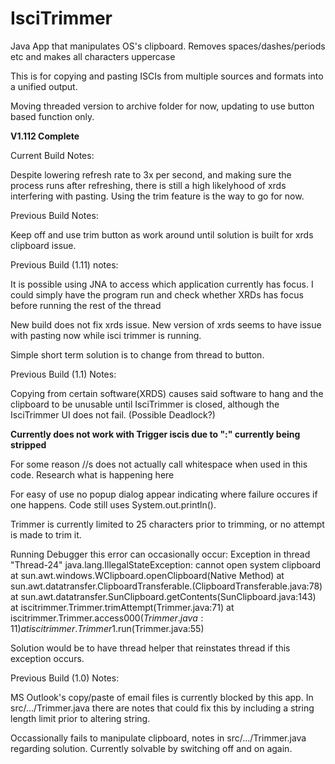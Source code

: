 # IsciTrimmer

Java App that manipulates OS's clipboard. Removes spaces/dashes/periods etc and makes all characters uppercase

This is for copying and pasting ISCIs from multiple sources and formats into a unified output.

Moving threaded version to archive folder for now, updating to use button based function only. 

**V1.112 Complete**

Current Build Notes:

Despite lowering refresh rate to 3x per second, and making sure the process runs after refreshing, there is still a high likelyhood of xrds interfering with pasting. Using the trim feature is the way to go for now.


Previous Build Notes:

Keep off and use trim button as work around until solution is built for xrds clipboard issue.

Previous Build (1.11) notes:

It is possible using JNA to access which application currently has focus. I could simply have the program run and check whether XRDs has focus before running the rest of the thread

New build does not fix xrds issue. New version of xrds seems to have issue with pasting now while isci trimmer is running. 

Simple short term solution is to change from thread to button. 


Previous Build (1.1) Notes:

Copying from certain software(XRDS) causes said software to hang and the clipboard to be unusable until IsciTrimmer is closed, although the IsciTrimmer UI does not fail. (Possible Deadlock?)

**Currently does not work with Trigger iscis due to ":" currently being stripped**

For some reason //s does not actually call whitespace when used in this code. Research what is happening here

For easy of use no popup dialog appear indicating where failure occures if one happens. Code still uses System.out.println().

Trimmer is currently limited to 25 characters prior to trimming, or no attempt is made to trim it.

Running Debugger this error can occasionally occur:
Exception in thread "Thread-24" java.lang.IllegalStateException: cannot open system clipboard
	at sun.awt.windows.WClipboard.openClipboard(Native Method)
	at sun.awt.datatransfer.ClipboardTransferable.<init>(ClipboardTransferable.java:78)
	at sun.awt.datatransfer.SunClipboard.getContents(SunClipboard.java:143)
	at iscitrimmer.Trimmer.trimAttempt(Trimmer.java:71)
	at iscitrimmer.Trimmer.access$000(Trimmer.java:11)
	at iscitrimmer.Trimmer$1.run(Trimmer.java:55)
  
Solution would be to have thread helper that reinstates thread if this exception occurs. 


Previous Build (1.0) Notes:

MS Outlook's copy/paste of email files is currently blocked by this app. In src/.../Trimmer.java there are notes that could fix this by including a string length limit prior to altering string.

Occassionally fails to manipulate clipboard, notes in src/.../Trimmer.java regarding solution. Currently solvable by switching off and on again.
